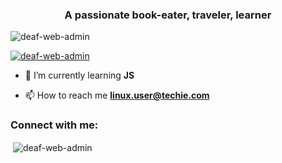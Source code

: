 <h3 align="center">A passionate book-eater, traveler, learner</h3>

<p align="left"> <img src="https://komarev.com/ghpvc/?username=deaf-web-admin&label=Profile%20views&color=0e75b6&style=flat" alt="deaf-web-admin" /> </p>

<p align="left"> <a href="https://github.com/ryo-ma/github-profile-trophy"><img src="https://github-profile-trophy.vercel.app/?username=deaf-web-admin" alt="deaf-web-admin" /></a> </p>

- 🌱 I’m currently learning **JS**

- 📫 How to reach me **linux.user@techie.com**

<h3 align="left">Connect with me:</h3>
<p align="left">
</p>


<p>&nbsp;<img align="center" src="https://github-readme-stats.vercel.app/api?username=deaf-web-admin&show_icons=true&locale=en" alt="deaf-web-admin" /></p>

